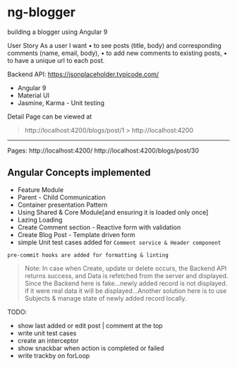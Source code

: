 # ng-blogger

building a blogger using Angular 9

User Story
As a user I want
• to see posts (title, body) and corresponding comments (name, email, body),
• to add new comments to existing posts,
• to have a unique url to each post.

Backend API: https://jsonplaceholder.typicode.com/

- Angular 9
- Material UI
- Jasmine, Karma - Unit testing

Detail Page can be viewed at

> http://localhost:4200/blogs/post/1 > http://localhost:4200

---

Pages:
http://localhost:4200/
http://localhost:4200/blogs/post/30

## Angular Concepts implemented

- Feature Module
- Parent - Child Communication
- Container presentation Pattern
- Using Shared & Core Module[and ensuring it is loaded only once]
- Lazing Loading
- Create Comment section - Reactive form with validation
- Create Blog Post - Template driven form
- simple Unit test cases added for `Comment service & Header component`

`pre-commit hooks are added for formatting & linting`

> Note: In case when Create, update or delete occurs, the Backend API returns success, and Data is refetched from the server and displayed. Since the Backend here is fake...newly added record is not displayed. if it were real data it will be displayed...Another solution here is to use Subjects & manage state of newly added record locally.

TODO:

- show last added or edit post | comment at the top
- write unit test cases
- create an interceptor
- show snackbar when action is completed or failed
- write trackby on forLoop
